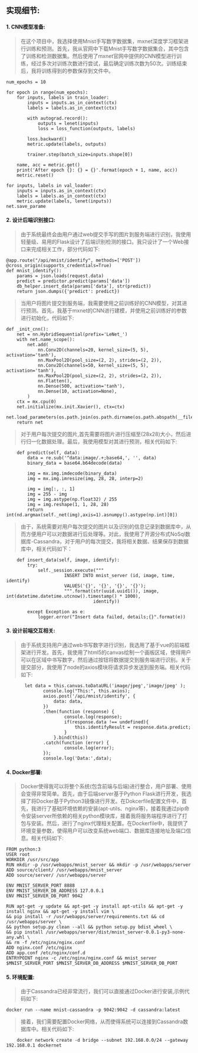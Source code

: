 ## 实现细节:
#### 1. CNN模型准备:
> 在这个项目中，我选择使用Mnist手写数字数据集，mxnet深度学习框架进行训练和预测。首先，我从官网中下载Mnist手写数字数据集合，其中包含了训练和检测数据集。然后使用了mxnet官网中提供的CNN模型进行训练，经过多次对训练次数进行尝试，最后确定训练次数为50次。训练结束后，我将训练得到的参数保存到文件中。
```
num_epochs = 10

for epoch in range(num_epochs):
    for inputs, labels in train_loader:
        inputs = inputs.as_in_context(ctx)
        labels = labels.as_in_context(ctx)

        with autograd.record():
            outputs = lenet(inputs)
            loss = loss_function(outputs, labels)

        loss.backward()
        metric.update(labels, outputs)

        trainer.step(batch_size=inputs.shape[0])

    name, acc = metric.get()
    print('After epoch {}: {} = {}'.format(epoch + 1, name, acc))
    metric.reset()

for inputs, labels in val_loader:
    inputs = inputs.as_in_context(ctx)
    labels = labels.as_in_context(ctx)
    metric.update(labels, lenet(inputs))
net.save_parame
```

#### 2. 设计后端识别接口:
> 由于系统最终会由用户通过web提交手写的图片到服务端进行识别，我使用轻量级、易用的Flask设计了后端识别检测的接口。我只设计了一个Web接口来完成相关工作，部分代码如下:
```
@app.route("/api/mnist/identify", methods=['POST'])
@cross_origin(supports_credentials=True)
def mnist_identify():
    params = json.loads(request.data)
    predict = predictor.predict(params['data'])
    db_helper.insert_data(params['data'], str(predict))
    return json.dumps({'predict': predict})
```
> 当用户将图片提交到服务端，我需要使用之前训练好的CNN模型，对其进行预测。首先，我基于mxnet的CNN进行建模，并使用之前训练好的参数进行初始化，代码如下:
```
def _init_cnn():
    net = nn.HybridSequential(prefix='LeNet_')
    with net.name_scope():
        net.add(
            nn.Conv2D(channels=20, kernel_size=(5, 5), activation='tanh'),
            nn.MaxPool2D(pool_size=(2, 2), strides=(2, 2)),
            nn.Conv2D(channels=50, kernel_size=(5, 5), activation='tanh'),
            nn.MaxPool2D(pool_size=(2, 2), strides=(2, 2)),
            nn.Flatten(),
            nn.Dense(500, activation='tanh'),
            nn.Dense(10, activation=None),
        )
    ctx = mx.cpu(0)
    net.initialize(mx.init.Xavier(), ctx=ctx)
    net.load_parameters(os.path.join(os.path.dirname(os.path.abspath(__file__)),'net.params'))
    return net
```
> 对于用户每次提交的图片,首先需要将图片进行压缩至(28x28)大小，然后进行归一化数据处理。最后，我使用模型对其进行预测，相关代码如下:
```
    def predict(self, data):
        data = re.sub('^data:image/.+;base64,', '', data)
        binary_data = base64.b64decode(data)

        img = mx.img.imdecode(binary_data)
        img = mx.img.imresize(img, 28, 28, interp=2)

        img = img[:, :, 1]
        img = 255 - img
        img = img.astype(np.float32) / 255
        img = img.reshape(1, 1, 28, 28)
        return int(nd.argmax(self._net(img),axis=1).asnumpy().astype(np.int)[0])
```
> 由于，系统需要对用户每次提交的图片以及识别的信息记录到数据库中，从而方便用户可以对数据进行后处理等。对此，我使用了开源分布式NoSql数据库-Cassandra，对于用户的每次提交，我将相关数据、结果保存到数据库中，相关代码如下：
```
    def insert_data(self, image, identify):
        try:
            self._session.execute("""
                      INSERT INTO mnist_server (id, image, time, identify) 
                      VALUES('{}', '{}', '{}', '{}');
                      """.format(str(uuid.uuid1()), image, int(datetime.datetime.utcnow().timestamp() * 1000),
                                 identify))

        except Exception as e:
            logger.error("Insert data failed, details;{}".format(e))
```
#### 3. 设计前端交互相关:
> 由于系统支持用户通过web书写数字进行识别，我选用了基于vue的前端框架进行开发。首先，我使用了html5的canvas绘制一个画板区域，使得用户可以在区域中书写数字，然后通过按钮将数据提交到服务端进行识别。关于提交部分，我使用了node的axios模块将请求异步发送到服务端。相关代码如下:
```
       let data = this.canvas.toDataURL('image/jpeg','image/jpeg' );
              console.log("This:", this.axios);
              axios.post('/api/mnist/identify', {
                  data: data,
              })
              .then(function (response) {
                      console.log(response);
                      if(response.data !== undefined){
                          this.identifyResult = response.data.predict;
                      }
                  }.bind(this))
              .catch(function (error) {
                      console.log(error);
              });
              console.log('Data:',data);
```
#### 4. Docker部署:
> Docker使得我可以将整个系统(包含前端与后端)进行整合，用户部署、使用会变得非常简单。首先，由于后端server基于Python Flask进行开发，我选择了将Docker基于Python3镜像进行开发。在Dokcerfile配置文件中，首先，我进行了基础环境依赖的安装(apt-utils、nginx等)，接着我通过pip命令安装server所依赖的相关python模块库，接着我将服务端程序进行了打包与安装。然后，进行了nginx代理相关配置。在Dockerfile中，我提供了环境变量参数，使得用户可以改变系统web端口、数据库连接地址及端口信息。相关代码如下:
```
FROM python:3
USER root
WORKDIR /usr/src/app
RUN mkdir -p /usr/webapps/mnist_server && mkdir -p /usr/webapps/server
ADD source/client/ /usr/webapps/mnist_server
ADD source/server/ /usr/webapps/server

ENV MNIST_SERVER_PORT 8888
ENV MNIST_SERVER_DB_ADDRESS 127.0.0.1
ENV MNIST_SERVER_DB_PORT 9042

RUN apt-get -y update && apt-get -y install apt-utils && apt-get -y install nginx && apt-get -y install vim \
&& pip install -r /usr/webapps/server/requirements.txt && cd /usr/webapps/server \
&& python setup.py clean --all && python setup.py bdist_wheel \
&& pip install /usr/webapps/server/dist/mnist_server-0.0.1-py3-none-any.whl \
&& rm -f /etc/nginx/nginx.conf
ADD nginx.conf /etc/nginx
ADD app.conf /etc/nginx/conf.d
ENTRYPOINT nginx -c /etc/nginx/nginx.conf && mnist_server $MNIST_SERVER_PORT $MNIST_SERVER_DB_ADDRESS $MNIST_SERVER_DB_PORT
```
#### 5. 环境配置:
> 由于Cassandra已经非常流行，我们可以直接通过Docker进行安装,示例代码如下:
```
docker run --name mnist-cassandra -p 9042:9042 -d cassandra:latest
```
> 接着，我们需要配置Docker网络，从而使得系统可以连接到Cassandra数据库中。相关代码如下:
```
    docker network create -d bridge --subnet 192.168.0.0/24 --gateway 192.168.0.1 dockernet

```